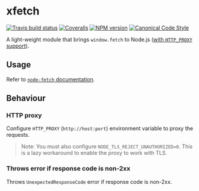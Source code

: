 # xfetch

[![Travis build status](http://img.shields.io/travis/gajus/xfetch/master.svg?style=flat-square)](https://travis-ci.org/gajus/xfetch)
[![Coveralls](https://img.shields.io/coveralls/gajus/xfetch.svg?style=flat-square)](https://coveralls.io/github/gajus/xfetch)
[![NPM version](http://img.shields.io/npm/v/xfetch.svg?style=flat-square)](https://www.npmjs.org/package/xfetch)
[![Canonical Code Style](https://img.shields.io/badge/code%20style-canonical-blue.svg?style=flat-square)](https://github.com/gajus/canonical)

A light-weight module that brings `window.fetch` to Node.js ([with `HTTP_PROXY` support](https://github.com/bitinn/node-fetch/issues/195)).

## Usage

Refer to [`node-fetch` documentation](https://github.com/bitinn/node-fetch).

## Behaviour

### HTTP proxy

Configure `HTTP_PROXY` (`http://host:port`) environment variable to proxy the requests.

> Note: You must also configure `NODE_TLS_REJECT_UNAUTHORIZED=0`.
> This is a lazy workaround to enable the proxy to work with TLS.

### Throws error if response code is non-2xx

Throws `UnexpectedResponseCode` error if response code is non-2xx.
